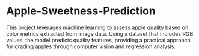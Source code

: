 # Apple-Sweetness-Prediction
This project leverages machine learning to assess apple quality based on color metrics extracted from image data. Using a dataset that includes RGB values, the model predicts quality features, providing a practical approach for grading apples through computer vision and regression analysis.
